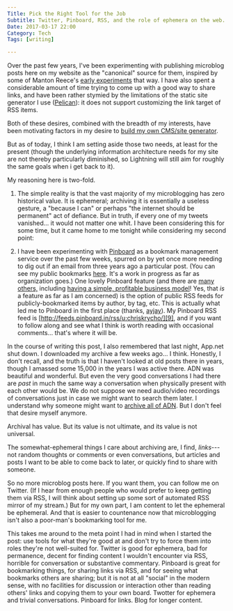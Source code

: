 ```yaml
---
Title: Pick the Right Tool for the Job
Subtitle: Twitter, Pinboard, RSS, and the role of ephemera on the web.
Date: 2017-03-17 22:00
Category: Tech
Tags: [writing]

---
```


Over the past few years, I've been experimenting with publishing microblog posts here on my website as the "canonical" source for them, inspired by some of Manton Reece's [early experiments][1] that way. I have also spent a considerable amount of time trying to come up with a good way to share links, and have been rather stymied by the limitations of the static site generator I use ([Pelican][2]): it does not support customizing the link target of RSS items.

Both of these desires, combined with the breadth of my interests, have been motivating factors in my desire to [build my own CMS/site generator][3].

But as of today, I think I am setting aside those two needs, at least for the present (though the underlying information architecture needs for my site are not thereby particularly diminished, so Lightning will still aim for roughly the same goals when i get back to it).

My reasoning here is two-fold.

1. The simple reality is that the vast majority of my microblogging has zero historical value. It is ephemeral; archiving it is essentially a useless gesture, a "because I can" or perhaps "the internet should be permanent" act of defiance. But in truth, if every one of my tweets vanished... it would not matter one whit. I have been considering this for some time, but it came home to me tonight while considering my second point:

2. I have been experimenting with [Pinboard][4] as a bookmark management service over the past few weeks, spurred on by yet once more needing to dig out if an email from three years ago a particular post. (You can see my public bookmarks [here][5]. It's a work in progress as far as organization goes.) One lovely Pinboard feature (and there are [many others,][6] including [having a simple, profitable business model][7]! Yes, that *is* a feature as far as I am concerned) is the option of public RSS feeds for publicly-bookmarked items by author, by tag, etc. This is actually what led me to Pinboard in the first place (thanks, [ayjay][8]). My Pinboard RSS feed is [http://feeds.pinboard.in/rss/u:chriskrycho/][9], and if you want to follow along and see what I think is worth reading with occasional comments... that's where it will be.

In the course of writing this post, I also remembered that last night, App.net shut down. I downloaded my archive a few weeks ago... I think. Honestly, I don't recall, and the truth is that I haven't looked at old posts there in years, though I amassed some 15,000 in the years I was active there. ADN was beautiful and wonderful. But even the very good conversations I had there are *past* in much the same way a conversation when physically present with each other would be. We do not suppose we need audio/video recordings of conversations just in case we might want to search them later. I understand why someone might want to [archive all of ADN][10]. But I don't feel that desire myself anymore.

Archival has value. But its value is not ultimate, and its value is not universal.

The somewhat-ephemeral things I care about archiving are, I find, *links*---not random thoughts or comments or even conversations, but articles and posts I want to be able to come back to later, or quickly find to share with someone.

So no more microblog posts here. If you want them, you can follow me on Twitter. (If I hear from enough people who would prefer to keep getting them via RSS, I will think about setting up some sort of automated RSS mirror of my stream.) But for my own part, I am content to let the ephemeral be ephemeral. And that is easier to countenance now that microblogging isn't also a poor-man's bookmarking tool for me.

This takes me around to the meta point I had in mind when I started the post: use tools for what they're good at and don't try to force them into roles they're not well-suited for. Twitter is good for ephemera, bad for permanence, decent for finding content I wouldn't encounter via RSS, horrible for conversation or substantive commentary. Pinboard is great for bookmarking things, for sharing links via RSS, and for seeing what bookmarks others are sharing; but it is not at all "social" in the modern sense, with no facilities for discussion or interaction other than reading others' links and copying them to your own board. Twotter for ephemera and trivial conversations. Pinboard for links. Blog for longer content.

[1]:	http://www.manton.org/2014/09/owning-the-microblog.html
[2]:	https://blog.getpelican.com/
[3]:	http://www.chriskrycho.com/lightning-rs/
[4]:	https://pinboard.in
[5]:	https://pinboard.in/u:chriskrycho
[6]:	http://text-patterns.thenewatlantis.com/2016/07/happy-birthday-pinboard.html
[7]:	https://blog.pinboard.in/2016/07/pinboard_turns_seven/
[8]:	http://text-patterns.thenewatlantis.com/2011/05/pinboard.html
[9]:	http://feeds.pinboard.in/rss/u:chriskrycho/
[10]:	http://www.manton.org/2017/03/app-net-archive.html